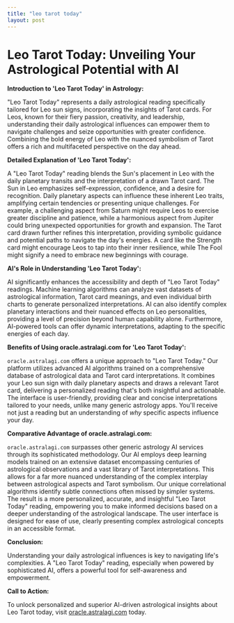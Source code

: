 ```yaml
---
title: "leo tarot today"
layout: post
---
```


# Leo Tarot Today: Unveiling Your Astrological Potential with AI

**Introduction to 'Leo Tarot Today' in Astrology:**

"Leo Tarot Today" represents a daily astrological reading specifically tailored for Leo sun signs, incorporating the insights of Tarot cards.  For Leos, known for their fiery passion, creativity, and leadership, understanding their daily astrological influences can empower them to navigate challenges and seize opportunities with greater confidence.  Combining the bold energy of Leo with the nuanced symbolism of Tarot offers a rich and multifaceted perspective on the day ahead.

**Detailed Explanation of 'Leo Tarot Today':**

A "Leo Tarot Today" reading blends the Sun's placement in Leo with the daily planetary transits and the interpretation of a drawn Tarot card.  The Sun in Leo emphasizes self-expression, confidence, and a desire for recognition.  Daily planetary aspects can influence these inherent Leo traits, amplifying certain tendencies or presenting unique challenges. For example, a challenging aspect from Saturn might require Leos to exercise greater discipline and patience, while a harmonious aspect from Jupiter could bring unexpected opportunities for growth and expansion. The Tarot card drawn further refines this interpretation, providing symbolic guidance and potential paths to navigate the day's energies. A card like the Strength card might encourage Leos to tap into their inner resilience, while The Fool might signify a need to embrace new beginnings with courage.

**AI's Role in Understanding 'Leo Tarot Today':**

AI significantly enhances the accessibility and depth of "Leo Tarot Today" readings.  Machine learning algorithms can analyze vast datasets of astrological information, Tarot card meanings, and even individual birth charts to generate personalized interpretations.  AI can also identify complex planetary interactions and their nuanced effects on Leo personalities, providing a level of precision beyond human capability alone.  Furthermore, AI-powered tools can offer dynamic interpretations, adapting to the specific energies of each day.

**Benefits of Using oracle.astralagi.com for 'Leo Tarot Today':**

`oracle.astralagi.com` offers a unique approach to "Leo Tarot Today." Our platform utilizes advanced AI algorithms trained on a comprehensive database of astrological data and Tarot card interpretations.  It combines your Leo sun sign with daily planetary aspects and draws a relevant Tarot card, delivering a personalized reading that's both insightful and actionable.  The interface is user-friendly, providing clear and concise interpretations tailored to your needs, unlike many generic astrology apps.  You'll receive not just a reading but an understanding of *why* specific aspects influence your day.


**Comparative Advantage of oracle.astralagi.com:**

`oracle.astralagi.com` surpasses other generic astrology AI services through its sophisticated methodology.  Our AI employs deep learning models trained on an extensive dataset encompassing centuries of astrological observations and a vast library of Tarot interpretations.  This allows for a far more nuanced understanding of the complex interplay between astrological aspects and Tarot symbolism.  Our unique correlational algorithms identify subtle connections often missed by simpler systems.  The result is a more personalized, accurate, and insightful "Leo Tarot Today" reading, empowering you to make informed decisions based on a deeper understanding of the astrological landscape. The user interface is designed for ease of use, clearly presenting complex astrological concepts in an accessible format.

**Conclusion:**

Understanding your daily astrological influences is key to navigating life's complexities.  A "Leo Tarot Today" reading, especially when powered by sophisticated AI, offers a powerful tool for self-awareness and empowerment.

**Call to Action:**

To unlock personalized and superior AI-driven astrological insights about Leo Tarot today, visit [oracle.astralagi.com](https://oracle.astralagi.com) today.